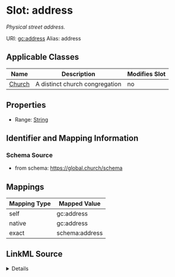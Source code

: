 

# Slot: address 


_Physical street address._





URI: [gc:address](https://global.church/schema/address)
Alias: address

<!-- no inheritance hierarchy -->





## Applicable Classes

| Name | Description | Modifies Slot |
| --- | --- | --- |
| [Church](Church.md) | A distinct church congregation |  no  |






## Properties

* Range: [String](String.md)




## Identifier and Mapping Information






### Schema Source


* from schema: https://global.church/schema




## Mappings

| Mapping Type | Mapped Value |
| ---  | ---  |
| self | gc:address |
| native | gc:address |
| exact | schema:address |




## LinkML Source

<details>
```yaml
name: address
description: Physical street address.
from_schema: https://global.church/schema
exact_mappings:
- schema:address
rank: 1000
alias: address
domain_of:
- Church
range: string

```
</details>